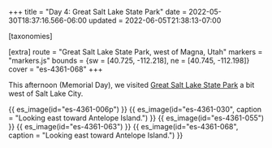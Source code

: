 +++
title = "Day 4: Great Salt Lake State Park"
date = 2022-05-30T18:37:16.566-06:00
updated = 2022-06-05T21:38:13-07:00

[taxonomies]

[extra]
route = "Great Salt Lake State Park, west of Magna, Utah"
markers = "markers.js"
bounds = {sw = [40.725, -112.218], ne = [40.745, -112.198]}
cover = "es-4361-068"
+++

This afternoon (Memorial Day), we visited [Great Salt Lake State Park](https://stateparks.utah.gov/parks/great-salt-lake/) a bit west of Salt Lake City.

<!-- more -->

{{ es_image(id="es-4361-006p") }}
{{ es_image(id="es-4361-030", caption = "Looking east toward Antelope Island.") }}
{{ es_image(id="es-4361-055") }}
{{ es_image(id="es-4361-063") }}
{{ es_image(id="es-4361-068", caption = "Looking east toward Antelope Island.") }}
